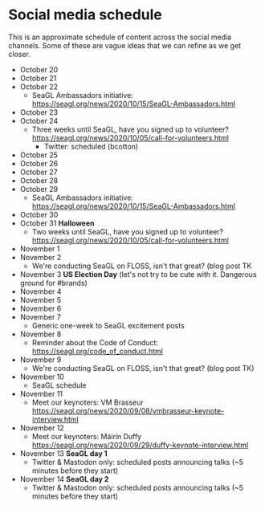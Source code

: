 # Social media schedule

This is an approximate schedule of content across the social media channels.
Some of these are vague ideas that we can refine as we get closer.

* October 20
* October 21
* October 22
    * SeaGL Ambassadors initiative: https://seagl.org/news/2020/10/15/SeaGL-Ambassadors.html
* October 23
* October 24
    * Three weeks until SeaGL, have you signed up to volunteer? https://seagl.org/news/2020/10/05/call-for-volunteers.html
        * Twitter: scheduled (bcotton)
* October 25
* October 26
* October 27
* October 28
* October 29
   * SeaGL Ambassadors initiative: https://seagl.org/news/2020/10/15/SeaGL-Ambassadors.html
* October 30
* October 31 **Halloween**
    * Two weeks until SeaGL, have you signed up to volunteer? https://seagl.org/news/2020/10/05/call-for-volunteers.html
* November 1
* November 2
    * We're conducting SeaGL on FLOSS, isn't that great? (blog post TK
* November 3 **US Election Day** (let's not try to be cute with it. Dangerous ground for #brands)
* November 4
* November 5
* November 6
* November 7
    * Generic one-week to SeaGL excitement posts
* November 8
    * Reminder about the Code of Conduct: https://seagl.org/code_of_conduct.html
* November 9
    * We're conducting SeaGL on FLOSS, isn't that great? (blog post TK)
* November 10
    * SeaGL schedule
* November 11
    * Meet our keynoters: VM Brasseur https://seagl.org/news/2020/09/08/vmbrasseur-keynote-interview.html
* November 12
    * Meet our keynoters: Máirín Duffy https://seagl.org/news/2020/09/29/duffy-keynote-interview.html
* November 13 **SeaGL day 1**
    * Twitter & Mastodon only: scheduled posts announcing talks (~5 minutes before they start)
* November 14 **SeaGL day 2**
    * Twitter & Mastodon only: scheduled posts announcing talks (~5 minutes before they start)
 
